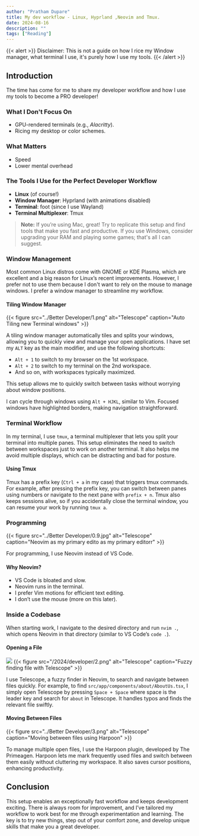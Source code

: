 ```yaml
---
author: "Pratham Dupare"
title: My dev workflow - Linux, Hyprland ,Neovim and Tmux.
date: 2024-08-16
description: ""
tags: ["Reading"]
---
```


{{< alert >}}
Disclaimer: This is not a guide on how I rice my Window manager, what terminal I use, it's purely how I use my tools.
{{< /alert >}}

## Introduction

The time has come for me to share my developer workflow and how I use my tools to become a PRO developer!

### What I Don't Focus On

- GPU-rendered terminals (e.g., _Alacritty_).
- Ricing my desktop or color schemes.

### What Matters

- Speed
- Lower mental overhead

### The Tools I Use for the Perfect Developer Workflow

- **Linux** (of course!)
- **Window Manager**: Hyprland (with animations disabled)
- **Terminal**: foot (since I use Wayland)
- **Terminal Multiplexer**: Tmux

> **Note:** If you’re using Mac, great! Try to replicate this setup and find tools that make you fast and productive. If you use Windows, consider upgrading your RAM and playing some games; that's all I can suggest.

### Window Management

Most common Linux distros come with GNOME or KDE Plasma, which are excellent and a big reason for Linux’s recent improvements. However, I prefer not to use them because I don't want to rely on the mouse to manage windows. I prefer a window manager to streamline my workflow.

#### Tiling Window Manager

{{< figure
    src="../Better Developer/1.png"
    alt="Telescope"
    caption="Auto Tiling new Terminal windows"
    >}}

A tiling window manager automatically tiles and splits your windows, allowing you to quickly view and manage your open applications. I have set my `ALT` key as the main modifier, and use the following shortcuts:

- `Alt + 1` to switch to my browser on the 1st workspace.
- `Alt + 2` to switch to my terminal on the 2nd workspace.
- And so on, with workspaces typically maximized.

This setup allows me to quickly switch between tasks without worrying about window positions.

I can cycle through windows using `Alt + HJKL`, similar to Vim. Focused windows have highlighted borders, making navigation straightforward.

### Terminal Workflow

In my terminal, I use `tmux`, a terminal multiplexer that lets you split your terminal into multiple panes. This setup eliminates the need to switch between workspaces just to work on another terminal. It also helps me avoid multiple displays, which can be distracting and bad for posture.

#### Using Tmux

Tmux has a prefix key (`Ctrl + a` in my case) that triggers tmux commands. For example, after pressing the prefix key, you can switch between panes using numbers or navigate to the next pane with `prefix + n`. Tmux also keeps sessions alive, so if you accidentally close the terminal window, you can resume your work by running `tmux a`.

### Programming

{{< figure
    src="../Better Developer/0.9.jpg"
    alt="Telescope"
    caption="Neovim as my primary edito as my primary editorr"
    >}}

For programming, I use Neovim instead of VS Code.

#### Why Neovim?

- VS Code is bloated and slow.
- Neovim runs in the terminal.
- I prefer Vim motions for efficient text editing.
- I don’t use the mouse (more on this later).

### Inside a Codebase

When starting work, I navigate to the desired directory and run `nvim .`, which opens Neovim in that directory (similar to VS Code’s `code .`).

#### Opening a File

<img class="special-img-class" src="/2022/komikku-manga-reader/komikku_servers.png" />
{{< figure
    src="/2024/developer/2.png"
    alt="Telescope"
    caption="Fuzzy finding file with Telescope"
    >}}

I use Telescope, a fuzzy finder in Neovim, to search and navigate between files quickly. For example, to find `src/app/components/about/AboutUs.tsx`, I simply open Telescope by pressing `Space + Space` where space is the leader key and search for `about` in Telescope. It handles typos and finds the relevant file swiftly.

#### Moving Between Files

{{< figure
    src="../Better Developer/3.png"
    alt="Telescope"
    caption="Moving between files using Harpoon"
    >}}

To manage multiple open files, I use the Harpoon plugin, developed by The Primeagen. Harpoon lets me mark frequently used files and switch between them easily without cluttering my workspace. It also saves cursor positions, enhancing productivity.

## Conclusion

This setup enables an exceptionally fast workflow and keeps development exciting. There is always room for improvement, and I’ve tailored my workflow to work best for me through experimentation and learning. The key is to try new things, step out of your comfort zone, and develop unique skills that make you a great developer.
